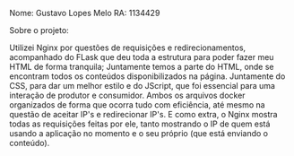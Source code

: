 Nome: Gustavo Lopes Melo
RA: 1134429

Sobre o projeto:

Utilizei Nginx por questões de requisições e redirecionamentos, acompanhado do FLask que deu toda a estrutura para poder fazer meu HTML de forma tranquila;
Juntamente temos a parte do HTML, onde se encontram todos os conteúdos disponibilizados na página. Juntamente do CSS, para dar um melhor estilo e do JScript, que foi essencial para uma interação de produtor e consumidor.
Ambos os arquivos docker organizados de forma que ocorra tudo com eficiência, até mesmo na questão de aceitar IP's e redirecionar IP's.
E como extra, o Nginx mostra todas as requisições feitas por ele, tanto mostrando o IP de quem está usando a aplicação no momento e o seu próprio (que está enviando o conteúdo).
